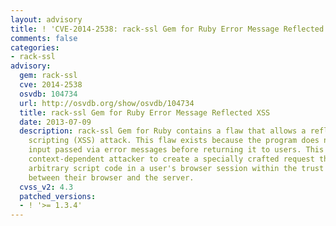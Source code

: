 ```yaml
---
layout: advisory
title: ! 'CVE-2014-2538: rack-ssl Gem for Ruby Error Message Reflected XSS'
comments: false
categories:
- rack-ssl
advisory:
  gem: rack-ssl
  cve: 2014-2538
  osvdb: 104734
  url: http://osvdb.org/show/osvdb/104734
  title: rack-ssl Gem for Ruby Error Message Reflected XSS
  date: 2013-07-09
  description: rack-ssl Gem for Ruby contains a flaw that allows a reflected cross-site
    scripting (XSS) attack. This flaw exists because the program does not validate
    input passed via error messages before returning it to users. This may allow a
    context-dependent attacker to create a specially crafted request that would execute
    arbitrary script code in a user's browser session within the trust relationship
    between their browser and the server.
  cvss_v2: 4.3
  patched_versions:
  - ! '>= 1.3.4'
---
```

